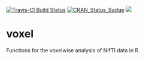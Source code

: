 

[![Travis-CI Build Status](https://travis-ci.org/angelgar/voxel.svg?branch=master)](https://travis-ci.org/angelgar/voxel)
[![CRAN\_Status\_Badge](http://www.r-pkg.org/badges/version/voxel)](http://cran.r-project.org/package=voxel)
[![](http://cranlogs.r-pkg.org/badges/grand-total/voxel)](http://cran.rstudio.com/web/packages/voxel/index.html)

# voxel

Functions for the voxelwise analysis of NIfTI data in R. 
